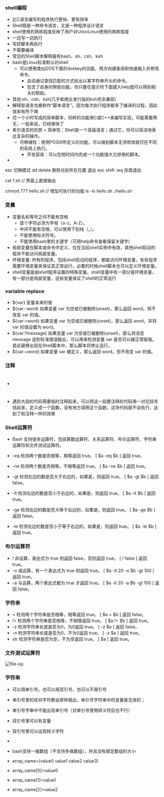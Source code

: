 ### shell编程
+ 比C语言编写的程序执行更快、更有效率
+ Shell既是一种命令语言，又是一种程序设计语言
+ shell使用的熟练程度反映了用户对Unix/Linux使用的熟练程度
+ 一边写一边执行
+ 写好脚本再执行
+ 不需要编译
+ 常见的Shell脚本解释器有bash、sh、csh、ksh
+ bash是Linux标准默认的shell
	+ 可以使用类似DOS下面的doskey的功能，用方向键查阅和快速输入并修改命令。
     	+ 自动通过查找匹配的方式给出以某字符串开头的命令。
    	+ 包含了自身的帮助功能，你只要在提示符下面键入help就可以得到相关的帮助。
+ 其他:sh、csh、ksh(几乎和商业发行版的ksh完全兼容)
+ 解释型语言也被称作“脚本语言”。因为每次执行程序都多了编译的过程，因此效率有所下降
+ 花一个小时写成的简单脚本，同样的功能用C或C++来编写实现，可能需要两天，一般来说，已经够快了
+ 希尔语言的优势
    	+ 简单性：Shell是一个高级语言；通过它，你可以简洁地表达复杂的操作。
  	+ 可移植性：使用POSIX所定义的功能，可以做到脚本无须修改就可在不同的系统上执行。
    	+ 开发容易：可以在短时间内完成一个功能强大又妤用的脚本。
+



esc 切换模式
dd
delete 删除光标所在位置
退出 esc
shift :wq 存盘退出

cat 1.sh // 界面上直接输出

chmod 777 hello.sh // 增加可执行的功能
ls -ls hello.sh
./hello.sh

### 变量
+ 变量名和等号之间不能有空格
	+ 首个字符必须为字母（a-z，A-Z）。
	+ 中间不能有空格，可以使用下划线（_）。
	+ 不能使用标点符号。
	+ 不能使用bash里的关键字（可用help命令查看保留关键字）
+  局部变量在脚本或命令中定义，仅在当前shell实例中有效，其他shell启动的程序不能访问局部变量。
+ 环境变量: 所有的程序，包括shell启动的程序，都能访问环境变量，有些程序需要环境变量来保证其正常运行。必要的时候shell脚本也可以定义环境变量。
+ shell变量是由shell程序设置的特殊变量。shell变量中有一部分是环境变量，有一部分是局部变量，这些变量保证了shell的正常运行

### variable replace
+ ${var} 	变量本来的值
+ ${var:-word} 	如果变量 var 为空或已被删除(unset)，那么返回 word，但不改变 var 的值。
+ ${var:=word} 	如果变量 var 为空或已被删除(unset)，那么返回 word，并将 var 的值设置为 word。
+ ${var:?message} 	如果变量 var 为空或已被删除(unset)，那么将消息 message 送到标准错误输出，可以用来检测变量 var 是否可以被正常赋值。
若此替换出现在Shell脚本中，那么脚本将停止运行。
+ ${var:+word} 	如果变量 var 被定义，那么返回 word，但不改变 var 的值。

### 注释
+ #
+ 遇到大段的代码需要临时注释起来，可以把这一段要注释的代码用一对花括号括起来，定义成一个函数，没有地方调用这个函数，这块代码就不会执行，达到了和注释一样的效果

### Shell运算符
+ Bash 支持很多运算符，包括算数运算符、关系运算符、布尔运算符、字符串运算符和文件测试运算符。

+ -eq 	检测两个数是否相等，相等返回 true。 	[ $a -eq $b ] 返回 true。
+ -ne 	检测两个数是否相等，不相等返回 true。 	[ $a -ne $b ] 返回 true。
+ -gt 	检测左边的数是否大于右边的，如果是，则返回 true。 	[ $a -gt $b ] 返回 false。
+ -lt 	检测左边的数是否小于右边的，如果是，则返回 true。 	[ $a -lt $b ] 返回 true。
+ -ge 	检测左边的数是否大等于右边的，如果是，则返回 true。 	[ $a -ge $b ] 返回 false。
+ -le 	检测左边的数是否小于等于右边的，如果是，则返回 true。 	[ $a -le $b ] 返回 true。

### 布尔运算符
+ ! 	非运算，表达式为 true 则返回 false，否则返回 true。 	[ ! false ] 返回 true。
+ -o 	或运算，有一个表达式为 true 则返回 true。 	[ $a -lt 20 -o $b -gt 100 ] 返回 true。
+ -a 	与运算，两个表达式都为 true 才返回 true。 	[ $a -lt 20 -a $b -gt 100 ] 返回 false。

### 字符串
+ = 	检测两个字符串是否相等，相等返回 true。 	[ $a = $b ] 返回 false。
+ != 	检测两个字符串是否相等，不相等返回 true。 	[ $a != $b ] 返回 true。
+ -z 	检测字符串长度是否为0，为0返回 true。 	[ -z $a ] 返回 false。
+ -n 	检测字符串长度是否为0，不为0返回 true。 	[ -z $a ] 返回 true。
+ str 	检测字符串是否为空，不为空返回 true。 	[ $a ] 返回 true。

###  文件测试运算符
![file-op]()

### 字符串
+ 可以用单引号，也可以用双引号，也可以不用引号
+ 单引号里的任何字符都会原样输出，单引号字符串中的变量是无效的；
+ 单引号字串中不能出现单引号（对单引号使用转义符后也不行）
+ 双引号里可以有变量
+ 双引号里可以出现转义字符
+ 

+ bash支持一维数组（不支持多维数组），并且没有限定数组的大小
+ array_name=(value0 value1 value2 value3)
+ array_name[0]=value0 
+ array_name[1]=value1
+ array_name[2]=value2
